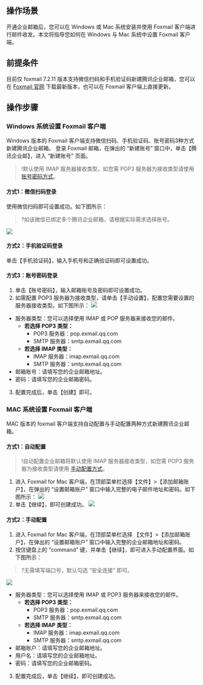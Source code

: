 
## 操作场景
开通企业邮箱后，您可以在 Windows 或 Mac 系统安装并使用 Foxmail 客户端进行邮件收发。本文将指导您如何在 Windows 与 Mac 系统中设置 Foxmail 客户端。

## 前提条件
目前仅 foxmail 7.2.11 版本支持微信扫码和手机验证码新建腾讯企业邮箱，您可以在 [Foxmail 官网](https://www.foxmail.com/) 下载最新版本，也可以在 Foxmail 客户端上直接更新。

## 操作步骤
### Windows 系统设置 Foxmail 客户端
Windows 版本的 Foxmail 客户端支持微信扫码、手机验证码、账号密码3种方式新建腾讯企业邮箱。
登录 Foxmail 邮箱，在弹出的 “新建账号” 窗口中，单击【腾讯企业邮】，进入 “新建账号” 页面。
>!默认使用 IMAP 服务器接收类型，如您需 POP3 服务器为接收类型请使用 [账号密码方式](#account)。
>
#### 方式1：微信扫码登录
使用微信扫码即可设置成功。如下图所示：
>?如该微信已绑定多个腾讯企业邮箱，请根据实际需求选择账号。
>
![](https://main.qcloudimg.com/raw/1ab11c2780d12859bb5dd13a7c55675f.png)

#### 方式2：手机验证码登录
单击【手机验证码】，输入手机号和正确验证码即可设置成功。

<span id="account"></span>
#### 方式3：账号密码登录
1. 单击【账号密码】，输入邮箱账号及密码即可设置成功。
2. 如需配置 POP3 服务器为接收类型，请单击【手动设置】，配置您需要设置的服务器接收类型。如下图所示：
![](https://main.qcloudimg.com/raw/9cb14e127b9d59c79ba1055813f04c3c.png)
 - 服务器类型：您可以选择使用 IMAP 或 POP 服务器来接收您的邮件。
    - **若选择 POP3 类型：**
      - POP3 服务器：pop.exmail.qq.com
      - SMTP 服务器：smtp.exmail.qq.com
    - **若选择 IMAP 类型：**
      - IMAP 服务器：imap.exmail.qq.com
      - SMTP 服务器：smtp.exmail.qq.com
 - 邮箱账号：请填写您的企业邮箱地址。
 - 密码：请填写您的企业邮箱密码。
3. 配置完成后，单击【创建】即可。


### MAC 系统设置 Foxmail 客户端
MAC 版本的 foxmail 客户端支持自动配置与手动配置两种方式新建腾讯企业邮箱。

#### 方式1：自动配置
>!自动配置企业邮箱将默认使用 IMAP 服务器接收类型，如您需 POP3 服务器为接收类型请使用 [手动配置方式](#byhand)。
>
1. 进入 Foxmail for Mac 客户端，在顶部菜单栏选择【文件】>【添加邮箱账户】，在弹出的 “设置邮箱账户” 窗口中输入完整的电子邮件地址和密码。如下图所示：
![](https://main.qcloudimg.com/raw/9403eb9de835ec7fd61a904cf7b6b869.png)
2. 单击【继续】，即可创建成功。
![](https://main.qcloudimg.com/raw/6c035dab51d516b10147887303e950ef.png)

<span id="byhand"></span>
#### 方式2：手动配置
1. 进入 Foxmail for Mac 客户端，在顶部菜单栏选择 【文件】>【添加邮箱账户】，在弹出的 “设置邮箱账户” 窗口中输入完整的企业邮箱地址和密码。
2. 按住键盘上的 “command” 键，并单击【继续】，即可进入手动配置界面。如下图所示：
>?无需填写端口号，默认勾选 “安全连接” 即可。
>
![](https://main.qcloudimg.com/raw/c601a59cc0ad74c613cbddd5f00cdf57.png)
 - 服务器类型：您可以选择使用 IMAP 或 POP3 服务器来接收您的邮件。
    - **若选择 POP3 类型：**
      - POP3 服务器：pop.exmail.qq.com
      - SMTP 服务器：smtp.exmail.qq.com
    - **若选择 IMAP 类型：**
      - IMAP 服务器：imap.exmail.qq.com
      - SMTP 服务器：smtp.exmail.qq.com
 - 邮箱账户：请填写您的企业邮箱地址。
 - 用户名：请填写您的企业邮箱地址。
 - 密码：请填写您的企业邮箱密码。
3. 配置完成后，单击【继续】，即可创建成功。
    



